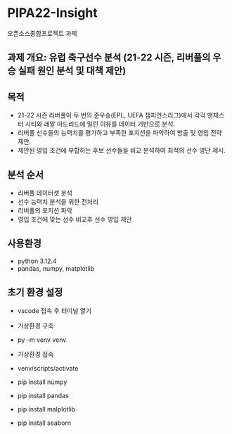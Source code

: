 # PIPA22-Insight
오픈소스종합프로젝트 과제

## 과제 개요: 유럽 축구선수 분석 (21-22 시즌, 리버풀의 우승 실패 원인 분석 및 대책 제안)

## 목적
- 21-22 시즌 리버풀이 두 번의 준우승(EPL, UEFA 챔피언스리그)에서 각각 맨체스터 시티와 레알 마드리드에 밀린 이유를 데이터 기반으로 분석.
- 리버풀 선수들의 능력치를 평가하고 부족한 포지션을 파악하여 방출 및 영입 전략 제안.
- 제안된 영입 조건에 부합하는 후보 선수들을 비교 분석하여 최적의 선수 명단 제시.

## 분석 순서
- 리버풀 데이터셋 분석
- 선수 능력치 분석을 위한 전처리
- 리버풀의 포지션 파악
- 영입 조건에 맞는 선수 비교후 선수 영입 제안 

## 사용환경
- python 3.12.4
- pandas, numpy, matplotlib

## 초기 환경 설정
- vscode 접속 후 터미널 열기

- 가상환경 구축
- py -m venv venv

- 가상환경 접속
- venv/scripts/activate

- pip install numpy
- pip install pandas
- pip install malplotlib
- pip install seaborn
